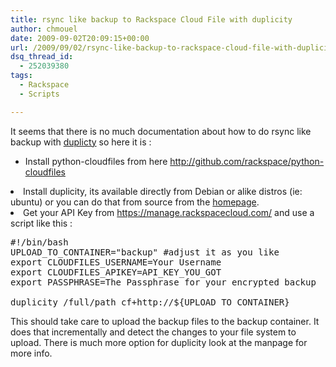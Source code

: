 ```yaml
---
title: rsync like backup to Rackspace Cloud File with duplicity
author: chmouel
date: 2009-09-02T20:09:15+00:00
url: /2009/09/02/rsync-like-backup-to-rackspace-cloud-file-with-duplicity/
dsq_thread_id:
  - 252039380
tags:
  - Rackspace
  - Scripts

---
```

It seems that there is no much documentation about how to do rsync like backup with <a href="http://" target="_blank">duplicty</a> so here it is :

  * Install python-cloudfiles from here <a href="http://github.com/rackspace/python-cloudfiles" target="_blank">http://github.com/rackspace/python-cloudfiles</a>
<li style="text-align: left;">
  Install duplicity, its available directly from Debian or alike distros (ie: ubuntu) or you can do that from source from the <a href="http://duplicity.nongnu.org/" target="_blank">homepage</a>.
</li>
<li style="text-align: left;">
  Get your API Key from <a href="https://manage.rackspacecloud.com/" target="_blank">https://manage.rackspacecloud.com/</a> and use a script like this :
</li>

<pre lang="bash">#!/bin/bash
UPLOAD_TO_CONTAINER="backup" #adjust it as you like
export CLOUDFILES_USERNAME=Your Username
export CLOUDFILES_APIKEY=API_KEY_YOU_GOT
export PASSPHRASE=The Passphrase for your encrypted backup

duplicity /full/path cf+http://${UPLOAD_TO_CONTAINER}</pre>

This should take care to upload the backup files to the backup container. It does that incrementally and detect the changes to your file system to upload. There is much more option for duplicity look at the manpage for more info.